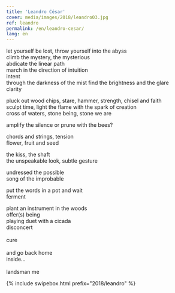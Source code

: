 ```yaml
---
title: 'Leandro César'
cover: media/images/2018/leandro03.jpg
ref: leandro
permalink: /en/leandro-cesar/
lang: en
---
```

  
let yourself be lost, throw yourself into the abyss <br>
climb the mystery, the mysterious <br>
abdicate the linear path <br>
march in the direction of intuition <br>
intent <br>
through the darkness of the mist find the brightness and the glare  <br>
clarity <br>
    
pluck out wood chips, stare, hammer, strength, chisel and faith  <br>
sculpt time, light the flame with the spark of creation <br>
cross of waters, stone being, stone we are <br>
      
amplify the silence or prune with the bees? <br>
    
chords and strings, tension  <br>
flower, fruit and seed <br>
  
the kiss, the shaft <br>
the unspeakable look, subtle gesture <br>
    
undressed the possible  <br>
song of the improbable <br>
    
put the words in a pot and wait  <br>
ferment <br>
    
plant an instrument in the woods  <br>
offer(s) being <br>
playing duet with a cicada  <br>
disconcert <br>
     <br>
cure <br>
     <br>
and go back home <br>
inside... <br>
   <br>
landsman me <br>

<div class="no-click" style="pointer-events: none;">
{% include swipebox.html prefix="2018/leandro" %}
</div>
